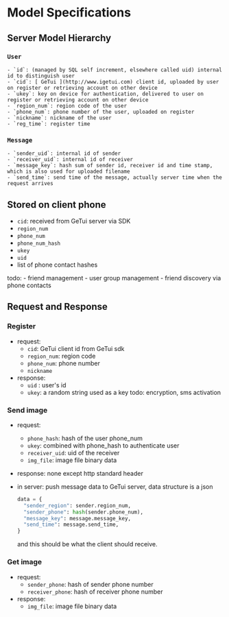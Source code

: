 Model Specifications
========

## Server Model Hierarchy
### `User`
    - `id`: (managed by SQL self increment, elsewhere called uid) internal id to distinguish user
    - `cid`: [ GeTui ](http://www.igetui.com) client id, uploaded by user on register or retrieving account on other device
    - `ukey`: key on device for authentication, delivered to user on register or retrieving account on other device
    - `region_num`: region code of the user
    - `phone_num`: phone number of the user, uploaded on register
    - `nickname`: nickname of the user
    - `reg_time`: register time
### `Message`
    - `sender_uid`: internal id of sender
    - `receiver_uid`: internal id of receiver
    - `message_key`: hash sum of sender id, receiver id and time stamp, which is also used for uploaded filename
    - `send_time`: send time of the message, actually server time when the request arrives

## Stored on client phone
- `cid`: received from GeTui server via SDK
- `region_num`
- `phone_num`
- `phone_num_hash`
- `ukey`
- `uid`
- list of phone contact hashes

todo:
    - friend management
    - user group management
    - friend discovery via phone contacts

## Request and Response
### Register
- request:
    - `cid`: GeTui client id from GeTui sdk
    - `region_num`: region code
    - `phone_num`: phone number
    - `nickname`
- response:
    - `uid` : user's id
    - `ukey`: a random string used as a key
todo: encryption, sms activation

### Send image
- request:
    - `phone_hash`: hash of the user phone_num
    - `ukey`: combined with phone_hash to authenticate user
    - `receiver_uid`: uid of the receiver
    - `img_file`: image file binary data

- response:
    none except http standard header

- in server:
    push message data to GeTui server, data structure is a json
    ```python
    data = {
      "sender_region": sender.region_num,
      "sender_phone": hash(sender.phone_num),
      "message_key": message.message_key,
      "send_time": message.send_time,
    }
    ```
    and this should be what the client should receive.

### Get image
- request:
    - `sender_phone`: hash of sender phone number
    - `receiver_phone`: hash of receiver phone number
- response:
    - `img_file`: image file binary data

